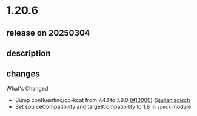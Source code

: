 # 1.20.6

## release on 20250304

## description

## changes

What's Changed

* Bump confluentinc/cp-kcat from 7.4.1 to 7.9.0 (<a class="issue-link js-issue-link" data-error-text="Failed to load title" data-id="2868915553" data-permission-text="Title is private" data-url="https://github.com/testcontainers/testcontainers-java/issues/10000" data-hovercard-type="pull_request" data-hovercard-url="/testcontainers/testcontainers-java/pull/10000/hovercard" href="https://github.com/testcontainers/testcontainers-java/pull/10000">#10000</a>) <a class="user-mention notranslate" data-hovercard-type="user" data-hovercard-url="/users/julianladisch/hovercard" data-octo-click="hovercard-link-click" data-octo-dimensions="link_type:self" href="https://github.com/julianladisch">@julianladisch</a>
* Set sourceCompatibility and targetCompatibility to 1.8 in <code>spock</code> module

